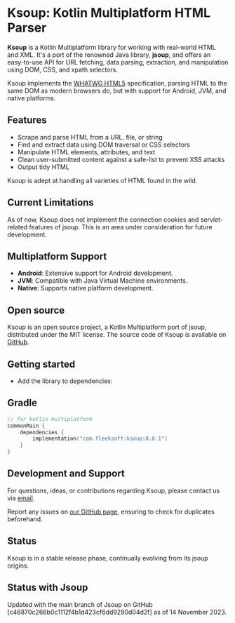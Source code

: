 # Ksoup: Kotlin Multiplatform HTML Parser

**Ksoup** is a Kotlin Multiplatform library for working with real-world HTML and XML. It's a port of the renowned Java library, **jsoup**, and offers an easy-to-use API for URL fetching, data parsing, extraction, and manipulation using DOM, CSS, and xpath selectors.

Ksoup implements the [WHATWG HTML5](https://html.spec.whatwg.org/multipage/) specification, parsing HTML to the same DOM as modern browsers do, but with support for Android, JVM, and native platforms.

## Features
- Scrape and parse HTML from a URL, file, or string
- Find and extract data using DOM traversal or CSS selectors
- Manipulate HTML elements, attributes, and text
- Clean user-submitted content against a safe-list to prevent XSS attacks
- Output tidy HTML

Ksoup is adept at handling all varieties of HTML found in the wild.

## Current Limitations
As of now, Ksoup does not implement the connection cookies and servlet-related features of jsoup. This is an area under consideration for future development.

## Multiplatform Support
- **Android**: Extensive support for Android development.
- **JVM**: Compatible with Java Virtual Machine environments.
- **Native**: Supports native platform development.

## Open source
Ksoup is an open source project, a Kotlin Multiplatform port of jsoup, distributed under the MIT license. The source code of Ksoup is available on [GitHub](https://github.com/fleeksoft/ksoup).

## Getting started
- Add the library to dependencies:

## Gradle
```kotlin
// for kotlin multiplatform
commonMain {
    dependencies {
        implementation("com.fleeksoft:ksoup:0.0.1")
    }
}
```

## Development and Support
For questions, ideas, or contributions regarding Ksoup, please contact us via [email](mailto:fleeksoft@gmail.com).

Report any issues on [our GitHub page](https://github.com/fleeksoft/ksoup/issues), ensuring to check for duplicates beforehand.

## Status
Ksoup is in a stable release phase, continually evolving from its jsoup origins.



## Status with Jsoup
Updated with the main branch of Jsoup on GitHub [c46870c266b0c1112f4b1d423cf6dd9290d04d2f] as of 14 November 2023.